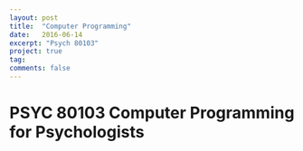 ```yaml
---
layout: post
title:  "Computer Programming"
date:   2016-06-14
excerpt: "Psych 80103"
project: true
tag:
comments: false
---
```


# PSYC 80103 Computer Programming for Psychologists
